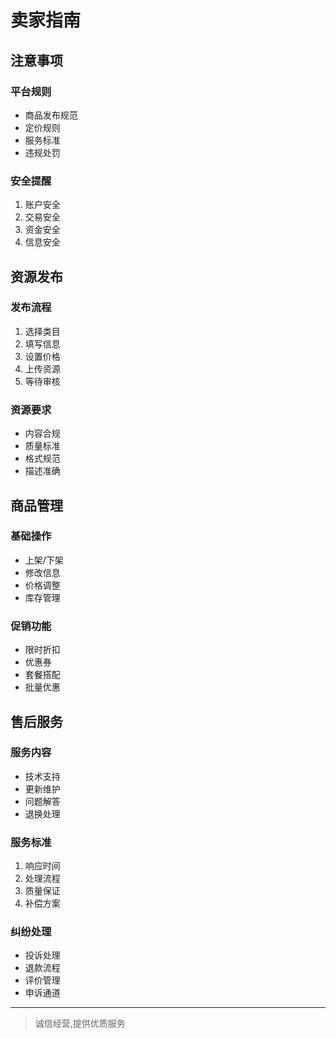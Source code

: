 # 卖家指南

## 注意事项

### 平台规则
- 商品发布规范
- 定价规则
- 服务标准
- 违规处罚

### 安全提醒
1. 账户安全
2. 交易安全
3. 资金安全
4. 信息安全

## 资源发布

### 发布流程
1. 选择类目
2. 填写信息
3. 设置价格
4. 上传资源
5. 等待审核

### 资源要求
- 内容合规
- 质量标准
- 格式规范
- 描述准确

## 商品管理

### 基础操作
- 上架/下架
- 修改信息
- 价格调整
- 库存管理

### 促销功能
- 限时折扣
- 优惠券
- 套餐搭配
- 批量优惠

## 售后服务

### 服务内容
- 技术支持
- 更新维护
- 问题解答
- 退换处理

### 服务标准
1. 响应时间
2. 处理流程
3. 质量保证
4. 补偿方案

### 纠纷处理
- 投诉处理
- 退款流程
- 评价管理
- 申诉通道

---
> 诚信经营,提供优质服务 